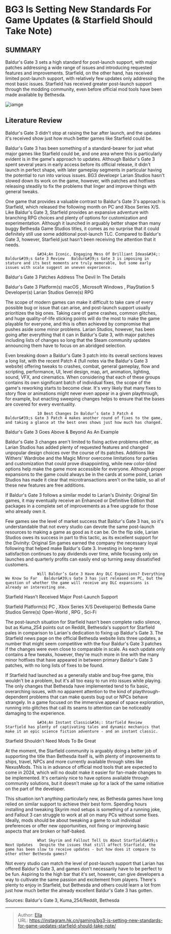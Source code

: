 # BG3 Is Setting New Standards For Game Updates (&amp; Starfield Should Take Note)


## SUMMARY 



  Baldur&#39;s Gate 3 sets a high standard for post-launch support, with major patches addressing a wide range of issues and introducing requested features and improvements.   Starfield, on the other hand, has received limited post-launch support, with relatively few updates only addressing the most basic issues.   Starfield has received greater post-launch support through the modding community, even before official mod tools have been made available by Bethesda.  

![iamge](https://static1.srcdn.com/wordpress/wp-content/uploads/2023/11/bg3-is-setting-new-standards-for-game-updates-starfield-should-take-note.jpg)

## Literature Review

Baldur&#39;s Gate 3 didn&#39;t stop at raising the bar after launch, and the updates it&#39;s received show just how much better games like Starfield could be.




Baldur&#39;s Gate 3 has been something of a standard-bearer for just what major games like Starfield could be, and one area where this is particularly evident is in the game&#39;s approach to updates. Although Baldur&#39;s Gate 3 spent several years in early access before its official release, it didn&#39;t launch in perfect shape, with later gameplay segments in particular having the potential to run into various issues. BG3 develoepr Larian Studios hasn&#39;t slowed down its work on the game, however, with patches and hotfixes releasing steadily to fix the problems that linger and improve things with general tweaks.




One game that provides a valuable contrast to Baldur&#39;s Gate 3&#39;s approach is Starfield, which released the following month on PC and Xbox Series X/S. Like Baldur&#39;s Gate 3, Starfield provides an expansive adventure with branching RPG choices and plenty of options for customization and experimentation. Although it launched in arguably better shape than many buggy Bethesda Game Studios titles, it comes as no surprise that it could definitely still use some additional post-launch TLC. Compared to Baldur&#39;s Gate 3, however, Starfield just hasn&#39;t been receiving the attention that it needs.

                  &#34;An Iconic, Engaging Mess Of Brilliant Ideas&#34;: Baldur&#39;s Gate 3 Review   Baldur&#39;s Gate 3 is imposing in stature and its best moments are truly memorable, but some early issues with scale suggest an uneven experience.    


 Baldur&#39;s Gate 3 Patches Address The Devil In The Details 
          




  Baldur&#39;s Gate 3   Platform(s)   macOS , Microsoft Windows , PlayStation 5    Developer(s)   Larian Studios    Genre(s)   RPG       

The scope of modern games can make it difficult to take care of every possible bug or issue that can arise, and post-launch support usually prioritizes the big ones. Taking care of game crashes, common glitches, and huge quality-of-life sticking points will do the most to make the game playable for everyone, and this is often achieved by compromise that pushes aside some minor problems. Larian Studios, however, has been going after everything that it can in Baldur&#39;s Gate 3, with major patches including lists of changes so long that the Steam community updates announcing them have to focus on an abridged selection.

Even breaking down a Baldur&#39;s Gate 3 patch into its overall sections leaves a long list, with the recent Patch 4 (full notes via the Baldur&#39;s Gate 3 website) offering tweaks to crashes, combat, general gameplay, flow and scripting, performance, UI, level design, map, art, animation, lighting, sound, VFX, and cinematics. When considering that each of these groups contains its own significant batch of individual fixes, the scope of the game&#39;s reworking starts to become clear. It&#39;s very likely that many fixes to story flow or animations might never even appear in a given playthrough, for example, but enacting sweeping changes helps to ensure that the bases are covered for every eventuality.




                  10 Best Changes In Baldur’s Gate 3 Patch 4   Baldur&#39;s Gate 3 Patch 4 makes another round of fixes to the game, and taking a glance at the best ones shows just how much has changed.    



 Baldur&#39;s Gate 3 Goes Above &amp; Beyond As An Example 
         

Baldur&#39;s Gate 3 changes aren&#39;t limited to fixing active problems either, as Larian Studios has added plenty of requested features and changed unpopular design choices over the course of its patches. Additions like Withers&#39; Wardrobe and the Magic Mirror overcome limitations for parties and customization that could prove disappointing, while new color-blind options help make the game more accessible for everyone. Although proper expansions to the game could always be in the cards at some point, Larian Studios has made it clear that microtransactions aren&#39;t on the table, so all of these new features are free additions.






If Baldur&#39;s Gate 3 follows a similar model to Larian&#39;s Divinity: Original Sin games, it may eventually receive an Enhanced or Definitive Edition that packages in a complete set of improvements as a free upgrade for those who already own it.




Few games see the level of market success that Baldur&#39;s Gate 3 has, so it&#39;s understandable that not every studio can devote the same post-launch resources to making a game as good as it can be. On the flip side, Larian Studios owes its success in part to this tactic, as its excellent support for the Divinity: Original Sin games earned the company the necessary loyal following that helped make Baldur&#39;s Gate 3. Investing in long-term satisfaction continues to pay dividends over time, while focusing only on launches and quarterly profits can easily end up turning away dissatisfied customers.

                  Will Baldur’s Gate 3 Have Any DLC Expansions? Everything We Know So Far   Baldur&#39;s Gate 3 has just released on PC, but the question of whether the game will receive any DLC expansions is already an interesting one.    






 Starfield Hasn&#39;t Received Major Post-Launch Support 
          

  Starfield   Platform(s)   PC , Xbox Series X/S    Developer(s)   Bethesda Game Studios    Genre(s)   Open-World , RPG ,  Sci-Fi       

The post-launch situation for Starfield hasn&#39;t been complete radio silence, but as Kuma_254 points out on Reddit, Bethesda&#39;s support for Starfield pales in comparison to Larian&#39;s dedication to fixing up Baldur&#39;s Gate 3. The Starfield news page on the official Bethesda website lists three updates, a number that might seem competitive with the four Baldur&#39;s Gate 3 patches if the changes were even close to comparable in scale. As each update only contains a few tweaks, however, they&#39;re much more in line with the many minor hotfixes that have appeared in between primary Baldur&#39;s Gate 3 patches, with no long lists of fixes to be found.




If Starfield had launched as a generally stable and bug-free game, this wouldn&#39;t be a problem, but it&#39;s all too easy to run into issues while playing. The only changes that Bethesda have implemented tend to fix basic, overarching issues, with no apparent attention to the kind of playthrough-dependent problems that can make quests bug out or NPCs behave strangely. In a game focused on the immersive appeal of space exploration, running into glitches that call its seams to attention can be noticeably damaging to the experience.

                  &#34;An Instant Classic&#34;: Starfield Review   Starfield has plenty of captivating tales and dynamic mechanics that make it an epic science fiction adventure - and an instant classic.    



 Starfield Shouldn&#39;t Need Mods To Be Great 
          




At the moment, the Starfield community is arguably doing a better job of supporting the title than Bethesda itself is, with plenty of improvements to ships, travel, NPCs and more currently available through sites like NexusMods. This is in advance of official mod tools that are expected to come in 2024, which will no doubt make it easier for fan-made changes to be implemented. It&#39;s certainly nice to have options available through community solutions, but it doesn&#39;t make up for a lack of the same initiative on the part of the developer.

This situation isn&#39;t anything particularly new, as Bethesda games have long relied on similar support to achieve their best form. Spending hours installing and tweaking Skyrim mod setups is something of a running joke, and Fallout 3 can struggle to work at all on many PCs without some fixes. Ideally, mods should be about tweaking a game to suit individual preferences or offer new opportunities, not fixing or improving basic aspects that are broken or half-baked.




                  What Skyrim and Fallout Tell Us About Starfield&#39;s Next Updates   Despite the issues that still affect Starfield, the game has been slow to receive updates - but how does it compare to other other Bethesda games?    

Not every studio can match the level of post-launch support that Larian has offered Baldur&#39;s Gate 3, and games don&#39;t necessarily have to be perfect to be fun. Aspiring to the high bar that it&#39;s set, however, can give developers a way to cultivate the same passion and excitement from players. There&#39;s plenty to enjoy in Starfield, but Bethesda and others could learn a lot from just how much better the already excellent Baldur&#39;s Gate 3 has gotten.

Sources: Baldur&#39;s Gate 3, Kuma_254/Reddit, Bethesda



---

> Author: [Ella](https://instagram.hk.cn/)  
> URL: https://instagram.hk.cn/gaming/bg3-is-setting-new-standards-for-game-updates-starfield-should-take-note/  

